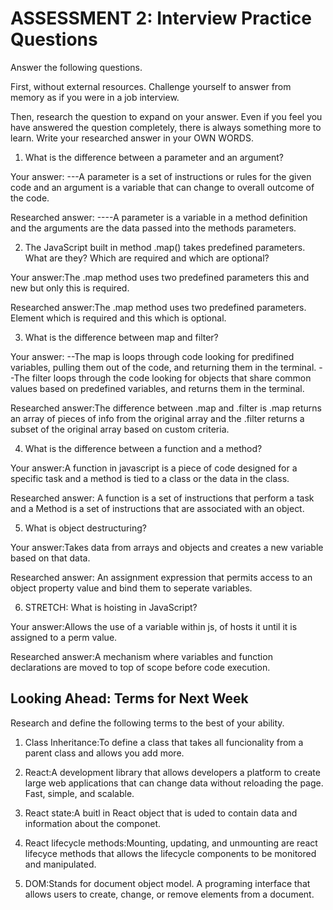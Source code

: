 # ASSESSMENT 2: Interview Practice Questions

Answer the following questions.

First, without external resources. Challenge yourself to answer from memory as if you were in a job interview.

Then, research the question to expand on your answer. Even if you feel you have answered the question completely, there is always something more to learn. Write your researched answer in your OWN WORDS.

1. What is the difference between a parameter and an argument?

  Your answer: 
  ---A parameter is a set of instructions or rules for the given code and an argument is a variable that can change to overall outcome of the code.

  Researched answer:
----A parameter is a variable in a method definition and the arguments are the data passed into the methods parameters.


2. The JavaScript built in method .map() takes predefined parameters. What are they? Which are required and which are optional?

  Your answer:The .map method uses two predefined parameters this and new but only this is required.

  Researched answer:The .map method uses two predefined parameters.  Element which is required and this which is optional.



3. What is the difference between map and filter?

  Your answer:
  --The map is loops through code looking for predifined variables, pulling them out of the code, and returning them in the terminal. 
  --The filter loops through the code looking for objects that share common values based on predefined variables, and returns them in the terminal.

  Researched answer:The difference between .map and .filter is .map returns an array of pieces of info from the original array and the .filter returns a subset of the original array based on custom criteria.



4. What is the difference between a function and a method?

  Your answer:A function in javascript is a piece of code designed for a specific task and a method is tied to a class or the data in the class.

  Researched answer:
  A function is a set of instructions that perform a task and a Method is a set of instructions that are associated with an object.



5. What is object destructuring?

  Your answer:Takes data from arrays and objects and creates a new variable based on that data.

  Researched answer:
  An assignment expression that permits access to an object property value and bind them to seperate variables.



6. STRETCH: What is hoisting in JavaScript?

  Your answer:Allows the use of a variable within js, of hosts it until it is assigned to a perm value.  

  Researched answer:A mechanism where variables and function declarations are moved to top of scope before code execution.



## Looking Ahead: Terms for Next Week

Research and define the following terms to the best of your ability.

1. Class Inheritance:To define a class that takes all funcionality from a parent class and allows you add more.

2. React:A development library that allows developers a platform to create large web applications that can change data without reloading the page.  Fast, simple, and scalable.

3. React state:A buitl in React object that is uded to contain data and information about the componet.

4. React lifecycle methods:Mounting, updating, and unmounting are react lifecyce methods that allows the lifecycle components to be monitored and manipulated.

5. DOM:Stands for document object model.  A programing interface that allows users to create, change, or remove elements from a document.  
